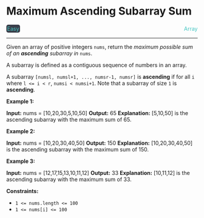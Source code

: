 # Maximum Ascending Subarray Sum

<div style="display: flex; justify-content: space-between; align-items: center">
<div style="color: #46c6c2;
padding: 2px; background-color: #3a3f4b; border-radius: 5px;">Easy</div>
<div style="color: #46c6c2">Array</div>
</div>

---

Given an array of positive integers `nums`, return the _maximum possible sum of an **ascending** subarray in_ `nums`.

A subarray is defined as a contiguous sequence of numbers in an array.

A subarray `[numsl, numsl+1, ..., numsr-1, numsr]` is **ascending** if for all `i` where `l <= i < r`, `numsi < numsi+1`. Note that a subarray of size `1` is **ascending**.

**Example 1:**

**Input:** nums = \[10,20,30,5,10,50\]
**Output:** 65
**Explanation:** \[5,10,50\] is the ascending subarray with the maximum sum of 65.

**Example 2:**

**Input:** nums = \[10,20,30,40,50\]
**Output:** 150
**Explanation:** \[10,20,30,40,50\] is the ascending subarray with the maximum sum of 150.

**Example 3:**

**Input:** nums = \[12,17,15,13,10,11,12\]
**Output:** 33
**Explanation:** \[10,11,12\] is the ascending subarray with the maximum sum of 33.

**Constraints:**

*   `1 <= nums.length <= 100`
*   `1 <= nums[i] <= 100`